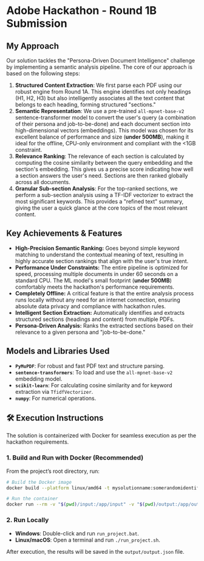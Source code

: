 # Adobe Hackathon - Round 1B Submission

## My Approach

Our solution tackles the "Persona-Driven Document Intelligence" challenge by implementing a semantic analysis pipeline. The core of our approach is based on the following steps:

1.  **Structured Content Extraction**: We first parse each PDF using our robust engine from Round 1A. This engine identifies not only headings (H1, H2, H3) but also intelligently associates all the text content that belongs to each heading, forming structured "sections."
2.  **Semantic Representation**: We use a pre-trained `all-mpnet-base-v2` sentence-transformer model to convert the user's query (a combination of their persona and job-to-be-done) and each document section into high-dimensional vectors (embeddings). This model was chosen for its excellent balance of performance and size (**under 500MB**), making it ideal for the offline, CPU-only environment and compliant with the <1GB constraint.
3.  **Relevance Ranking**: The relevance of each section is calculated by computing the cosine similarity between the query embedding and the section's embedding. This gives us a precise score indicating how well a section answers the user's need. Sections are then ranked globally across all documents.
4.  **Granular Sub-section Analysis**: For the top-ranked sections, we perform a sub-section analysis using a TF-IDF vectorizer to extract the most significant keywords. This provides a "refined text" summary, giving the user a quick glance at the core topics of the most relevant content.

## Key Achievements & Features

* **High-Precision Semantic Ranking:** Goes beyond simple keyword matching to understand the contextual meaning of text, resulting in highly accurate section rankings that align with the user's true intent.
* **Performance Under Constraints:** The entire pipeline is optimized for speed, processing multiple documents in under 60 seconds on a standard CPU. The ML model's small footprint (**under 500MB**) comfortably meets the hackathon's performance requirements.
* **Completely Offline:** A critical feature is that the entire analysis process runs locally without any need for an internet connection, ensuring absolute data privacy and compliance with hackathon rules.
* **Intelligent Section Extraction:** Automatically identifies and extracts structured sections (headings and content) from multiple PDFs.
* **Persona-Driven Analysis:** Ranks the extracted sections based on their relevance to a given persona and "job-to-be-done."

## Models and Libraries Used

* **`PyMuPDF`**: For robust and fast PDF text and structure parsing.
* **`sentence-transformers`**: To load and use the `all-mpnet-base-v2` embedding model.
* **`scikit-learn`**: For calculating cosine similarity and for keyword extraction via `TfidfVectorizer`.
* **`numpy`**: For numerical operations.

## 🛠️ Execution Instructions

The solution is containerized with Docker for seamless execution as per the hackathon requirements.

### 1. Build and Run with Docker (Recommended)

From the project’s root directory, run:

```bash
# Build the Docker image
docker build --platform linux/amd64 -t mysolutionname:somerandomidentifier .

# Run the container
docker run --rm -v "$(pwd)/input:/app/input" -v "$(pwd)/output:/app/output" --network none mysolutionname:somerandomidentifier
```

### 2. Run Locally

* **Windows**: Double-click and run `run_project.bat`.
* **Linux/macOS**: Open a terminal and run `./run_project.sh`.

After execution, the results will be saved in the `output/output.json` file.
